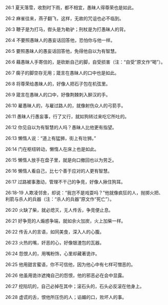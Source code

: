 <a id="1"></a>26:1  夏天落雪，收割时下雨，都不相宜，愚昧人得尊荣也是如此。  

<a id="2"></a>26:2  麻雀往来，燕子翻飞，这样，无故的咒诅也必不临到。  

<a id="3"></a>26:3  鞭子是为打马，辔头是为勒驴；刑杖是为打愚昧人的背。  

<a id="4"></a>26:4  不要照愚昧人的愚妄话回答他，恐怕你与他一样。  

<a id="5"></a>26:5  要照愚昧人的愚妄话回答他，免得他自以为有智慧。  

<a id="6"></a>26:6  藉愚昧人手寄信的，是砍断自己的脚，自受损害（注：“自受”原文作“喝”）。  

<a id="7"></a>26:7  瘸子的脚空存无用；箴言在愚昧人的口中也是如此。  

<a id="8"></a>26:8  将尊荣给愚昧人的，好像人把石子包在机弦里。  

<a id="9"></a>26:9  箴言在愚昧人的口中，好像荆棘刺入醉汉的手。  

<a id="10"></a>26:10  雇愚昧人的，与雇过路人的，就像射伤众人的弓箭手。  

<a id="11"></a>26:11  愚昧人行愚妄事，行了又行，就如狗转过来吃它所吐的。  

<a id="12"></a>26:12  你见自以为有智慧的人吗？愚昧人比他更有指望。  

<a id="13"></a>26:13  懒惰人说：“道上有猛狮，街上有壮狮。”  

<a id="14"></a>26:14  门在枢纽转动，懒惰人在床上也是如此。  

<a id="15"></a>26:15  懒惰人放手在盘子里，就是向口撤回也以为劳乏。  

<a id="16"></a>26:16  懒惰人看自己，比七个善于应对的人更有智慧。  

<a id="17"></a>26:17  过路被事激动，管理不干己的争竞，好像人揪住狗耳。  

<a id="18-19"></a>26:18-19  人欺凌邻舍，却说：“我岂不是戏耍吗？”他就像疯狂的人，抛掷火把、利箭与杀人的兵器（注：“杀人的兵器”原文作“死亡”）。  

<a id="20"></a>26:20  火缺了柴，就必熄灭，无人传舌，争竞便止息。  

<a id="21"></a>26:21  好争竞的人煽惑争端，就如余火加炭，火上加柴一样。  

<a id="22"></a>26:22  传舌人的言语，如同美食，深入人的心腹。  

<a id="23"></a>26:23  火热的嘴，奸恶的心，好像银渣包的瓦器。  

<a id="24"></a>26:24  怨恨人的，用嘴粉饰，心里却藏著诡诈。  

<a id="25"></a>26:25  他用甜言蜜语，你不可信他，因为他心中有七样可憎恶的。  

<a id="26"></a>26:26  他虽用诡诈遮掩自己的怨恨，他的邪恶必在会中显露。  

<a id="27"></a>26:27  挖陷坑的，自己必掉在其中；滚石头的，石头必反滚在他身上。  

<a id="28"></a>26:28  虚谎的舌，恨他所压伤的人；谄媚的口，败坏人的事。  
